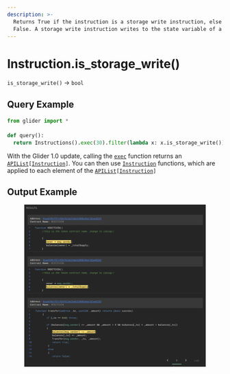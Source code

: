 ```yaml
---
description: >-
  Returns True if the instruction is a storage write instruction, else returns
  False. A storage write instruction writes to the state variable of a contract
---
```


# Instruction.is\_storage\_write()

`is_storage_write()` -> `bool`

## Query Example

```python
from glider import *

def query():
  return Instructions().exec(30).filter(lambda x: x.is_storage_write())
```

With the Glider 1.0 update, calling the [`exec`](../instructions/instructions.exec.md) function returns an [`APIList`](../iterables/apilist.md)`[`[`Instruction`](./)`]`. You can then use [`Instruction`](./) functions, which are applied to each element of the [`APIList`](../iterables/apilist.md)`[`[`Instruction`](./)`]`

## Output Example

<figure><img src="../../.gitbook/assets/image (7).png" alt=""><figcaption></figcaption></figure>
